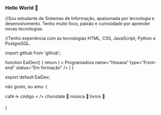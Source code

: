 ### Hello World 👋

//Sou estudante de Sistemas de Informação, apaixonada por tecnologia e desenvolvimento.
Tenho muito foco, paixão e curiosidade por aprender novas tecnologias.

//Tenho experiência com as tecnologias HTML, CSS, JavaScript, Python e PostgreSQL.


import github from 'github';

function EaiDev() {
    return (
          < Programadora
            name="Hosana"
            type="Front-end"
            status="Em formação"
        />
    )
}

export default EaiDev;


não gosto, eu amo: {

café ☕
código < />
chocolate 🍫
música 🎵
livros 📖

}





